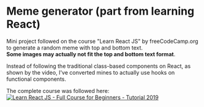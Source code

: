# Meme generator (part from learning React)
Mini project followed on the course "Learn React JS" by freeCodeCamp.org to generate a random meme with top and bottom text.
</br>
**Some images may actually not fit the top and bottom text format**.

Instead of following the traditional class-based components on React, as shown by the video, I've converted mines to actually use hooks on functional components.

The complete course was followed here:
</br>
[![Learn React JS - Full Course for Beginners - Tutorial 2019](http://img.youtube.com/vi/DLX62G4lc44/0.jpg)](http://www.youtube.com/watch?v=DLX62G4lc44 "Learn React JS - Full Course for Beginners - Tutorial 2019")
